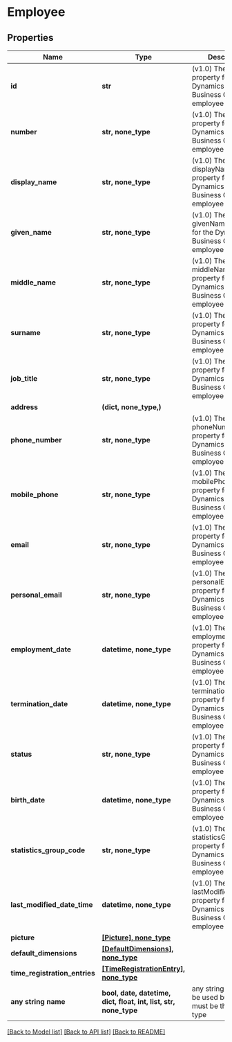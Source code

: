 # Employee


## Properties
Name | Type | Description | Notes
------------ | ------------- | ------------- | -------------
**id** | **str** | (v1.0) The id property for the Dynamics 365 Business Central employee entity | [optional] 
**number** | **str, none_type** | (v1.0) The number property for the Dynamics 365 Business Central employee entity | [optional] 
**display_name** | **str, none_type** | (v1.0) The displayName property for the Dynamics 365 Business Central employee entity | [optional] 
**given_name** | **str, none_type** | (v1.0) The givenName property for the Dynamics 365 Business Central employee entity | [optional] 
**middle_name** | **str, none_type** | (v1.0) The middleName property for the Dynamics 365 Business Central employee entity | [optional] 
**surname** | **str, none_type** | (v1.0) The surname property for the Dynamics 365 Business Central employee entity | [optional] 
**job_title** | **str, none_type** | (v1.0) The jobTitle property for the Dynamics 365 Business Central employee entity | [optional] 
**address** | **(dict, none_type,)** |  | [optional] 
**phone_number** | **str, none_type** | (v1.0) The phoneNumber property for the Dynamics 365 Business Central employee entity | [optional] 
**mobile_phone** | **str, none_type** | (v1.0) The mobilePhone property for the Dynamics 365 Business Central employee entity | [optional] 
**email** | **str, none_type** | (v1.0) The email property for the Dynamics 365 Business Central employee entity | [optional] 
**personal_email** | **str, none_type** | (v1.0) The personalEmail property for the Dynamics 365 Business Central employee entity | [optional] 
**employment_date** | **datetime, none_type** | (v1.0) The employmentDate property for the Dynamics 365 Business Central employee entity | [optional] 
**termination_date** | **datetime, none_type** | (v1.0) The terminationDate property for the Dynamics 365 Business Central employee entity | [optional] 
**status** | **str, none_type** | (v1.0) The status property for the Dynamics 365 Business Central employee entity | [optional] 
**birth_date** | **datetime, none_type** | (v1.0) The birthDate property for the Dynamics 365 Business Central employee entity | [optional] 
**statistics_group_code** | **str, none_type** | (v1.0) The statisticsGroupCode property for the Dynamics 365 Business Central employee entity | [optional] 
**last_modified_date_time** | **datetime, none_type** | (v1.0) The lastModifiedDateTime property for the Dynamics 365 Business Central employee entity | [optional] 
**picture** | [**[Picture], none_type**](Picture.md) |  | [optional] 
**default_dimensions** | [**[DefaultDimensions], none_type**](DefaultDimensions.md) |  | [optional] 
**time_registration_entries** | [**[TimeRegistrationEntry], none_type**](TimeRegistrationEntry.md) |  | [optional] 
**any string name** | **bool, date, datetime, dict, float, int, list, str, none_type** | any string name can be used but the value must be the correct type | [optional]

[[Back to Model list]](../README.md#documentation-for-models) [[Back to API list]](../README.md#documentation-for-api-endpoints) [[Back to README]](../README.md)


